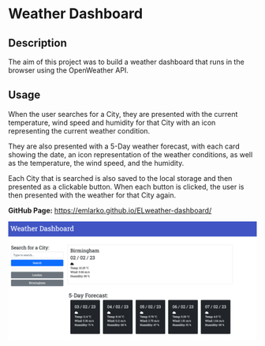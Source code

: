 # Weather Dashboard

## Description 

The aim of this project was to build a weather dashboard that runs in the browser using the OpenWeather API.

## Usage 

When the user searches for a City, they are presented with the current temperature, wind speed and humidity for that City with an icon representing the current weather condition.

They are also presented with a 5-Day weather forecast, with each card showing the date, an icon representation of the weather conditions, as well as the temperature, the wind speed, and the humidity.

Each City that is searched is also saved to the local storage and then presented as a clickable button. When each button is clicked, the user is then presented with the weather for that City again. 

**GitHub Page:** 
https://emlarko.github.io/ELweather-dashboard/

![Screenshot](assets/images/weather-screenshot.png?raw=true "Screenshot")